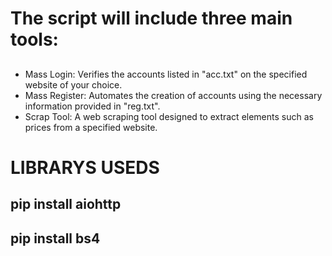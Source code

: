 # The script will include three main tools:
## 
- Mass Login: Verifies the accounts listed in "acc.txt" on the specified website of your choice.
- Mass Register: Automates the creation of accounts using the necessary information provided in "reg.txt".
- Scrap Tool: A web scraping tool designed to extract elements such as prices from a specified website.

##

# LIBRARYS USEDS

## pip install aiohttp
## pip install bs4
